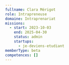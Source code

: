 ```yaml
---
fullname: Clara Mérigot
role: Intrapreneuse
domaine: Intraprenariat
missions:
  - start: 2023-10-03
    end: 2025-04-30
    status: admin
    startups:
      - je-deviens-etudiant
memberType: beta
competences: []
---
```

